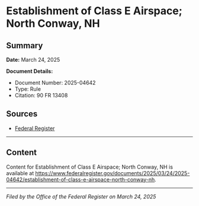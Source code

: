 # Establishment of Class E Airspace; North Conway, NH

## Summary

**Date:** March 24, 2025

**Document Details:**
- Document Number: 2025-04642
- Type: Rule
- Citation: 90 FR 13408

## Sources
- [Federal Register](https://www.federalregister.gov/documents/2025/03/24/2025-04642/establishment-of-class-e-airspace-north-conway-nh)

---

## Content

Content for Establishment of Class E Airspace; North Conway, NH is available at https://www.federalregister.gov/documents/2025/03/24/2025-04642/establishment-of-class-e-airspace-north-conway-nh.

---

*Filed by the Office of the Federal Register on March 24, 2025*
